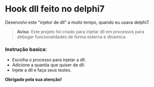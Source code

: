 # Hook dll feito no delphi7

Desenvolvi este "injetor de dll" a muito tempo, quando eu usava delphi7.

> **Aviso**: Este projeto foi criado para injetar dll em processos para debugar funcionalidades de forma externa e dinamica.


### Instrução basica:
- Escolha o processo para injetar a dll.
- Adicione a quantia que quiser de dll.
- Injete a dll e faça seus testes.


**Obrigado pela sua atenção!**
